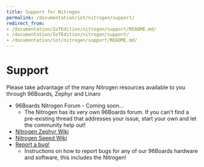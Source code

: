 ```yaml
---
title: Support for Nitrogen
permalink: /documentation/iot/nitrogen/support/
redirect_from:
- /documentation/IoTEdition/nitrogen/support/README.md/
- /documentation/IoTEdition/nitrogen/support/
- /documentation/iot/nitrogen/support/README.md/
---
```

# Support

Please take advantage of the many Nitrogen resources available to you through 96Boards, Zephyr and Linaro

- 96Boards Nitrogen Forum - Coming soon...
   - The Nitrogen has its very own 96Boards forum. If you can't find a pre-existing thread that addresses your issue, start your own and let the community help out!
- [Nitrogen Zephyr Wiki](https://wiki.zephyrproject.org/view/96B-Nitrogen)
- [Nitrogen Seeed Wiki](http://wiki.seeed.cc/BLE_Nitrogen/)
- [Report a bug!](../../../Extras/Report_a_bug/)
   - Instructions on how to report bugs for any of our 96Boards hardware and software, this includes the Nitrogen!
